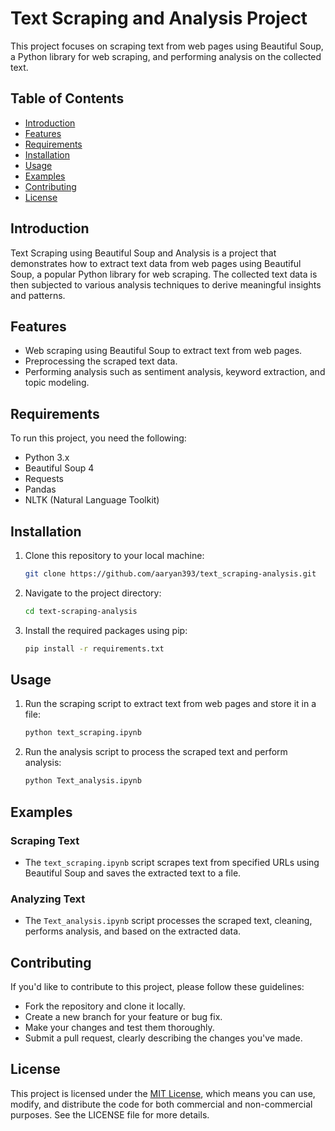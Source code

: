 # Text Scraping and Analysis Project

This project focuses on scraping text from web pages using Beautiful Soup, 
a Python library for web scraping, and performing analysis on the collected text.

## Table of Contents

- [Introduction](#introduction)
- [Features](#features)
- [Requirements](#requirements)
- [Installation](#installation)
- [Usage](#usage)
- [Examples](#examples)
- [Contributing](#contributing)
- [License](#license)

## Introduction

Text Scraping using Beautiful Soup and Analysis is a project that demonstrates how to extract text data from web pages using Beautiful Soup, a popular Python library for web scraping. The collected text data is then subjected to various analysis techniques to derive meaningful insights and patterns.

## Features

- Web scraping using Beautiful Soup to extract text from web pages.
- Preprocessing the scraped text data.
- Performing analysis such as sentiment analysis, keyword extraction, and topic modeling.

## Requirements

To run this project, you need the following:

- Python 3.x
- Beautiful Soup 4
- Requests
- Pandas
- NLTK (Natural Language Toolkit)

## Installation

1. Clone this repository to your local machine:

    ```bash
    git clone https://github.com/aaryan393/text_scraping-analysis.git
    ```

2. Navigate to the project directory:

    ```bash
    cd text-scraping-analysis
    ```

3. Install the required packages using pip:

    ```bash
    pip install -r requirements.txt
    ```

## Usage

1. Run the scraping script to extract text from web pages and store it in a file:

    ```bash
    python text_scraping.ipynb
    ```

2. Run the analysis script to process the scraped text and perform analysis:

    ```bash
    python Text_analysis.ipynb
    ```


## Examples

### Scraping Text

- The `text_scraping.ipynb` script scrapes text from specified URLs using Beautiful Soup and saves the extracted text to a file.

### Analyzing Text

- The `Text_analysis.ipynb` script processes the scraped text, cleaning, performs analysis, and  based on the extracted data.

## Contributing

If you'd like to contribute to this project, please follow these guidelines:
- Fork the repository and clone it locally.
- Create a new branch for your feature or bug fix.
- Make your changes and test them thoroughly.
- Submit a pull request, clearly describing the changes you've made.

## License

This project is licensed under the [MIT License](LICENSE), which means you can use, modify, and distribute the code for both commercial and non-commercial purposes. See the LICENSE file for more details.
